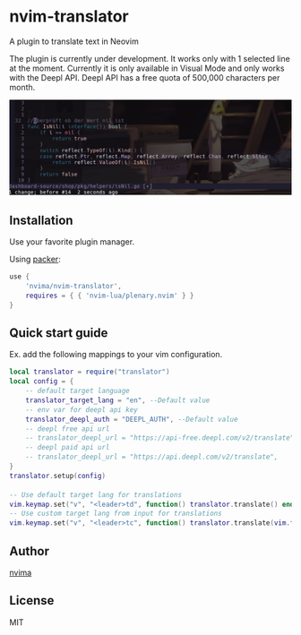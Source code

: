 nvim-translator 
==============

A plugin to translate text in Neovim

The plugin is currently under development. It works only with 1 selected line at the moment.
Currently it is only available in Visual Mode and only works with the Deepl API.
Deepl API has a free quota of 500,000 characters per month.

![](https://raw.githubusercontent.com/nvima/nvim-translator/main/docs/translate.gif)


Installation
------------

Use your favorite plugin manager.

Using [packer](https://github.com/wbthomason/packer.nvim):

```lua
use {
    'nvima/nvim-translator',
    requires = { { 'nvim-lua/plenary.nvim' } }
}

```

Quick start guide
-----------------

Ex. add the following mappings to your vim configuration.

```lua
local translator = require("translator")
local config = {
    -- default target language
    translator_target_lang = "en", --Default value
    -- env var for deepl api key
    translator_deepl_auth = "DEEPL_AUTH", --Default value
    -- deepl free api url
    -- translator_deepl_url = "https://api-free.deepl.com/v2/translate",
    -- deepl paid api url
    -- translator_deepl_url = "https://api.deepl.com/v2/translate",
}
translator.setup(config)

-- Use default target lang for translations
vim.keymap.set("v", "<leader>td", function() translator.translate() end)
-- Use custom target lang from input for translations
vim.keymap.set("v", "<leader>tc", function() translator.translate(vim.fn.input('')) end)


```


Author
------

[nvima](https://github.com/nvima)

License
-------

MIT

